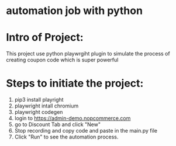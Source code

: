 # automation job with python

# Intro of Project:
This project use python playwrgiht plugin to simulate the process of creating coupon code 
which is super powerful

# Steps to initiate the project:
1. pip3 install playright
2. playwright intall chromium
3. playwright codegen
4. login to https://admin-demo.nopcommerce.com
5. go to Discount Tab and click "New"
6. Stop recording and copy code and paste in the main.py file
7. Click "Run" to see the automation process.
